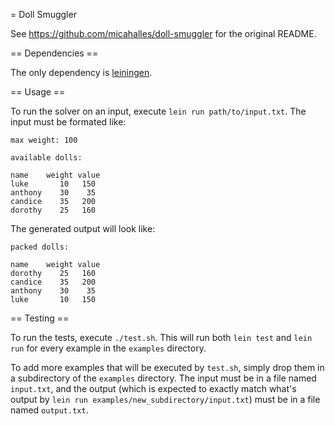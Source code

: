 = Doll Smuggler

See https://github.com/micahalles/doll-smuggler for the original README.

== Dependencies ==

The only dependency is [leiningen](https://github.com/technomancy/leiningen).

== Usage ==

To run the solver on an input, execute `lein run path/to/input.txt`.  The input
must be formated like:

```
max weight: 100

available dolls:

name    weight value
luke       10   150
anthony    30    35
candice    35   200
dorothy    25   160
```

The generated output will look like:

```
packed dolls:

name    weight value
dorothy    25   160
candice    35   200
anthony    30    35
luke       10   150
```

== Testing ==

To run the tests, execute `./test.sh`.  This will run both `lein test` and
`lein run` for every example in the `examples` directory.

To add more examples that will be executed by `test.sh`, simply drop them in
a subdirectory of the `examples` directory.  The input must be in a file named
`input.txt`, and the output (which is expected to exactly match what's output
by `lein run examples/new_subdirectory/input.txt`) must be in a file named
`output.txt`.
